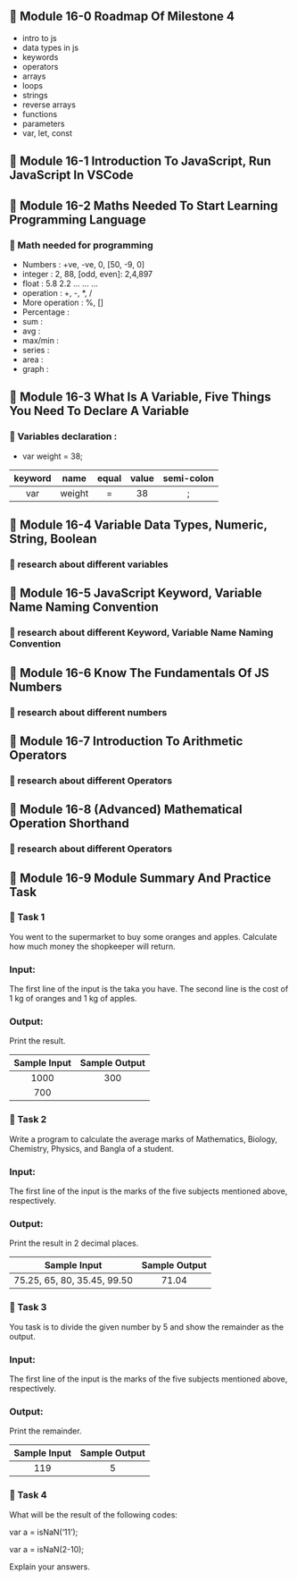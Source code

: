 ## 🎫   Module 16-0 Roadmap Of Milestone 4

- intro to js
- data types in js
- keywords
- operators
- arrays
- loops
- strings
- reverse arrays
- functions
- parameters
- var, let, const

## 🎫   Module 16-1 Introduction To JavaScript, Run JavaScript In VSCode

## 🎫   Module 16-2 Maths Needed To Start Learning Programming Language

### 🎃  Math needed for programming

- Numbers : +ve, -ve, 0, [50, -9, 0]
- integer : 2, 88, [odd, even]: 2,4,897
- float : 5.8 2.2 ... ... ... 
- operation : +, -, *, /
- More operation : %, []
- Percentage : 
- sum :
- avg :
- max/min :
- series :
- area :
- graph :

## 🎫   Module 16-3 What Is A Variable, Five Things You Need To Declare A Variable

### 🎃  Variables declaration :

- var weight = 38;


| keyword | name | equal | value | semi-colon |
| :---: | :---: | :---: | :---: | :---: |
| var | weight | = | 38 | ; |


## 🎫   Module 16-4 Variable Data Types, Numeric, String, Boolean

### 🎃  research about different variables

## 🎫   Module 16-5 JavaScript Keyword, Variable Name Naming Convention

### 🎃  research about different Keyword, Variable Name Naming Convention

## 🎫   Module 16-6 Know The Fundamentals Of JS Numbers

### 🎃  research about different numbers

## 🎫   Module 16-7 Introduction To Arithmetic Operators

### 🎃  research about different Operators 

## 🎫   Module 16-8 (Advanced) Mathematical Operation Shorthand

### 🎃  research about different Operators 

## 🎫   Module 16-9 Module Summary And Practice Task

### 🎃  Task 1

You went to the supermarket to buy some oranges and apples. Calculate how much money the shopkeeper will return.

### Input:
The first line of the input is the taka you have. The second line is the cost of 1 kg of oranges and 1 kg of apples.

### Output:
Print the result.

| Sample Input | Sample Output |
| :---: | :---: |
| 1000 | 300 |
| 700 |  |

### 🎃  Task 2

Write a program to calculate the average marks of Mathematics, Biology, Chemistry, Physics, and Bangla of a student.

### Input:
The first line of the input is the marks of the five subjects mentioned above, respectively.

### Output:
Print the result in 2 decimal places.

| Sample Input | Sample Output |
| :---: | :---: |
| 75.25, 65, 80, 35.45, 99.50 | 71.04 |

### 🎃  Task 3

You task is to divide the given number by 5 and show the remainder as the output.

### Input:
The first line of the input is the marks of the five subjects mentioned above, respectively.

### Output:
Print the remainder.

| Sample Input | Sample Output |
| :---: | :---: |
| 119 | 5 |

### 🎃  Task 4

What will be the result of the following codes:

var a = isNaN(‘11’);

var a = isNaN(2-10);

Explain your answers.









